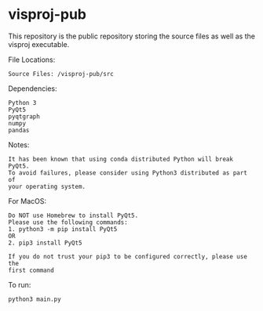 # visproj-pub

This repository is the public repository storing the source files as well
as the visproj executable.

File Locations:
    
    Source Files: /visproj-pub/src

Dependencies:

    Python 3
    PyQt5
    pyqtgraph
    numpy
    pandas

Notes:

    It has been known that using conda distributed Python will break PyQt5.
    To avoid failures, please consider using Python3 distributed as part of
    your operating system. 

    
For MacOS:
    
    Do NOT use Homebrew to install PyQt5. 
    Please use the following commands:
    1. python3 -m pip install PyQt5
    OR
    2. pip3 install PyQt5

    If you do not trust your pip3 to be configured correctly, please use the
    first command

To run:
    
    python3 main.py
